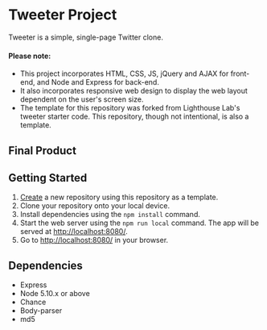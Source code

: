 # Tweeter Project

Tweeter is a simple, single-page Twitter clone. 

#### Please note: 
- This project incorporates HTML, CSS, JS, jQuery and AJAX for front-end, and Node and Express for back-end.
- It also incorporates responsive web design to display the web layout dependent on the user's screen size.
- The template for this repository was forked from Lighthouse Lab's tweeter starter code. 
This repository, though not intentional, is also a template.

## Final Product


## Getting Started

1. [Create](https://docs.github.com/en/repositories/creating-and-managing-repositories/creating-a-repository-from-a-template) a new repository using this repository as a template.
2. Clone your repository onto your local device.
3. Install dependencies using the `npm install` command.
3. Start the web server using the `npm run local` command. The app will be served at <http://localhost:8080/>.
4. Go to <http://localhost:8080/> in your browser.

## Dependencies

- Express
- Node 5.10.x or above
- Chance
- Body-parser
- md5

